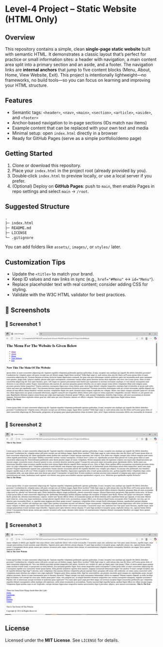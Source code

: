 
# Level-4 Project – Static Website (HTML Only)

## Overview
This repository contains a simple, clean **single‑page static website** built with semantic HTML. It demonstrates a classic layout that’s perfect for practice or small information sites: a header with navigation, a main content area split into a primary section and an aside, and a footer. The navigation links are **internal anchors** that jump to five content blocks (Menu, About, Home, View Website, Exit). This project is intentionally lightweight—no frameworks, no build tools—so you can focus on learning and improving your HTML structure.

## Features
- Semantic tags: `<header>`, `<nav>`, `<main>`, `<section>`, `<article>`, `<aside>`, and `<footer>`
- Anchor‑based navigation to in‑page sections (IDs match nav items)
- Example content that can be replaced with your own text and media
- Minimal setup: open `index.html` directly in a browser
- Ready for GitHub Pages (serve as a simple portfolio/demo page)

## Getting Started
1. Clone or download this repository.
2. Place your `index.html` in the project root (already provided by you).
3. Double‑click `index.html` to preview locally, or use a local server if you prefer.
4. (Optional) Deploy on **GitHub Pages**: push to `main`, then enable Pages in repo settings and select `main` → `/root`.

## Suggested Structure
```
.
├─ index.html
├─ README.md
├─ LICENSE
└─ .gitignore
```
You can add folders like `assets/`, `images/`, or `styles/` later.

## Customization Tips
- Update the `<title>` to match your brand.
- Keep ID values and nav links in sync (e.g., `href="#Menu"` ↔ `id="Menu"`).
- Replace placeholder text with real content; consider adding CSS for styling.
- Validate with the W3C HTML validator for best practices.



## 📸 Screenshots

### 🔹 Screenshot 1
![Screenshot 1](Z1.PNG)

### 🔹 Screenshot 2
![Screenshot 2](ZZ2.PNG)

### 🔹 Screenshot 3
![Screenshot 3](ZZZ3.PNG)


## License
Licensed under the **MIT License**. See `LICENSE` for details.

